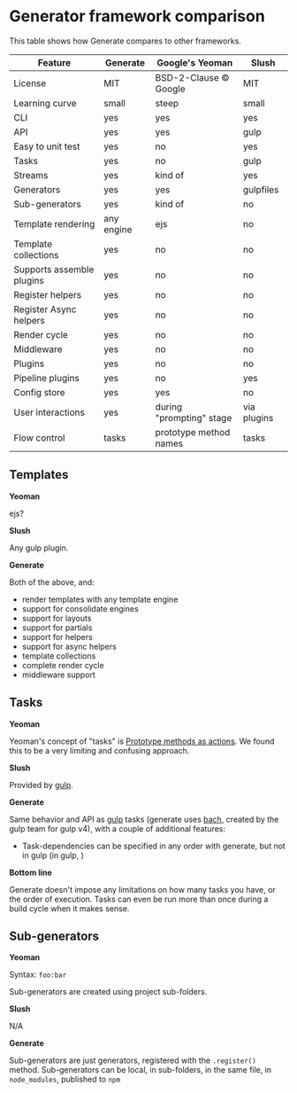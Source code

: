 # Generator framework comparison

This table shows how Generate compares to other frameworks.

| **Feature** | **Generate** | **Google's Yeoman** | **Slush** | 
| --- | --- | --- | --- |
| License | MIT | BSD-2-Clause © Google | MIT |
| Learning curve | small | steep | small |
| CLI | yes | yes | yes |
| API | yes | yes | gulp |
| Easy to unit test | yes | no | yes |
| Tasks | yes | no | gulp |
| Streams | yes | kind of | yes |
| Generators | yes | yes | gulpfiles |
| Sub-generators | yes | kind of | no |
| Template rendering | any engine | ejs | no |
| Template collections | yes | no | no |
| Supports assemble plugins | yes | no | no |
| Register helpers | yes | no | no |
| Register Async helpers | yes | no | no |
| Render cycle | yes | no | no |
| Middleware | yes | no | no |
| Plugins | yes | no | no |
| Pipeline plugins | yes | no | yes |
| Config store | yes | yes | no |
| User interactions | yes | during "prompting" stage | via plugins |
| Flow control | tasks | prototype method names | tasks |

## Templates

**Yeoman**

ejs?

**Slush**

Any gulp plugin.

**Generate**

Both of the above, and:

* render templates with any template engine
* support for consolidate engines
* support for layouts
* support for partials
* support for helpers
* support for async helpers
* template collections
* complete render cycle
* middleware support

## Tasks

**Yeoman**

Yeoman's concept of "tasks" is [Prototype methods as actions](http://yeoman.io/authoring/running-context.html). We found this to be a very limiting and confusing approach.

**Slush**

Provided by [gulp](http://gulpjs.com).

**Generate**

Same behavior and API as [gulp](http://gulpjs.com) tasks (generate uses [bach](https://github.com/gulpjs/bach), created by the gulp team for gulp v4), with a couple of additional features:

* Task-dependencies can be specified in any order with generate, but not in gulp (in gulp, )

**Bottom line**

Generate doesn't impose any limitations on how many tasks you have, or the order of execution. Tasks can even be run more than once during a build cycle when it makes sense.

## Sub-generators

**Yeoman**

Syntax: `foo:bar`

Sub-generators are created using project sub-folders.

**Slush**

N/A

**Generate**

Sub-generators are just generators, registered with the `.register()` method. Sub-generators can be local, in sub-folders, in the same file, in `node_modules`, published to `npm`
